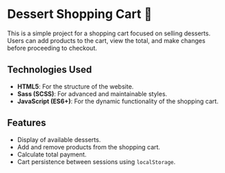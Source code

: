 # Dessert Shopping Cart 🍰

This is a simple project for a shopping cart focused on selling desserts. Users can add products to the cart, view the total, and make changes before proceeding to checkout.

## Technologies Used

- **HTML5**: For the structure of the website.
- **Sass (SCSS)**: For advanced and maintainable styles.
- **JavaScript (ES6+)**: For the dynamic functionality of the shopping cart.

## Features

- Display of available desserts.
- Add and remove products from the shopping cart.
- Calculate total payment.
- Cart persistence between sessions using `localStorage`.

